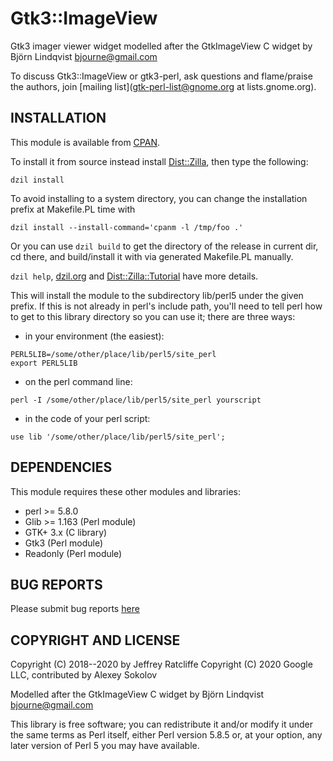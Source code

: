 # Gtk3::ImageView

Gtk3 imager viewer widget modelled after the GtkImageView C widget by Björn
Lindqvist <bjourne@gmail.com>

To discuss Gtk3::ImageView or gtk3-perl, ask questions and flame/praise the
authors, join [mailing list](gtk-perl-list@gnome.org at lists.gnome.org).

## INSTALLATION

This module is available from [CPAN](https://metacpan.org/pod/Gtk3::ImageView).

To install it from source instead install [Dist::Zilla](https://metacpan.org/pod/Dist::Zilla), then type the following:

```shell
dzil install
```

To avoid installing to a system directory, you can change the installation
prefix at Makefile.PL time with

```shell
dzil install --install-command='cpanm -l /tmp/foo .'
```

Or you can use `dzil build` to get the directory of the release in current dir, cd there, and build/install it with via generated Makefile.PL manually.

`dzil help`, [dzil.org](http://dzil.org) and [Dist::Zilla::Tutorial](https://metacpan.org/pod/Dist::Zilla::Tutorial#BUILDING-YOUR-DIST) have more details.

This will install the module to the subdirectory lib/perl5 under the given
prefix. If this is not already in perl's include path, you'll need to tell
perl how to get to this library directory so you can use it; there are three
ways:

- in your environment (the easiest):

```shell
PERL5LIB=/some/other/place/lib/perl5/site_perl
export PERL5LIB
```

- on the perl command line:

```shell
perl -I /some/other/place/lib/perl5/site_perl yourscript
```

- in the code of your perl script:

```shell
use lib '/some/other/place/lib/perl5/site_perl';
```

## DEPENDENCIES

This module requires these other modules and libraries:

- perl >= 5.8.0
- Glib >= 1.163 (Perl module)
- GTK+ 3.x (C library)
- Gtk3 (Perl module)
- Readonly (Perl module)

## BUG REPORTS

Please submit bug reports [here](https://github.com/carygravel/gtk3-imageview/issues)

## COPYRIGHT AND LICENSE

Copyright (C) 2018--2020 by Jeffrey Ratcliffe
Copyright (C) 2020 Google LLC, contributed by Alexey Sokolov

Modelled after the GtkImageView C widget by Björn Lindqvist <bjourne@gmail.com>

This library is free software; you can redistribute it and/or modify
it under the same terms as Perl itself, either Perl version 5.8.5 or,
at your option, any later version of Perl 5 you may have available.
